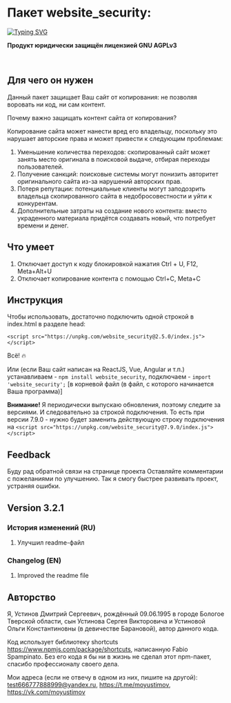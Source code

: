 # Пакет website_security: 
[![Typing SVG](https://readme-typing-svg.herokuapp.com?font=Fira+Code&pause=1000&color=000000&repeat=false&random=false&width=435&lines=%D0%BE%D0%B3%D1%80%D0%BE%D0%BC%D0%BD%D0%B0%D1%8F+%D0%BF%D0%BE%D0%BB%D1%8C%D0%B7%D0%B0+%D0%B2+%D0%BE%D0%B4%D0%BD%D0%BE%D0%B9+%D1%81%D1%82%D1%80%D0%BE%D0%BA%D0%B5)](https://git.io/typing-svg)

**Продукт юридически защищён лицензией GNU AGPLv3**

<br>

## Для чего он нужен

Данный пакет защищает Ваш сайт от копирования: не позволяя воровать ни код, ни сам контент. 

Почему важно защищать контент сайта от копирования? 

Копирование сайта может нанести вред его владельцу, поскольку это нарушает авторские права и может привести к следующим проблемам:

1. Уменьшение количества переходов: скопированный сайт может занять место оригинала в поисковой выдаче, отбирая переходы пользователей.
2. Получение санкций: поисковые системы могут понизить авторитет оригинального сайта из-за нарушений авторских прав.
3. Потеря репутации: потенциальные клиенты могут заподозрить владельца скопированного сайта в недобросовестности и уйти к конкурентам.
4. Дополнительные затраты на создание нового контента: вместо украденного материала придётся создавать новый, что потребует времени и денег.    


## Что умеет

1. Отключает доступ к коду блокировкой нажатия Ctrl + U, F12, Meta+Alt+U
2. Отключает копирование контента с помощью Ctrl+C, Meta+C 


## Инструкция

Чтобы использовать, достаточно подключить одной строкой в index.html в разделе head:

`<script src="https://unpkg.com/website_security@2.5.0/index.js"></script>`

Всё! 🔥

Или (если Ваш сайт написан на ReactJS, Vue, Angular и т.п.) 
устанавливаем - `npm install website_security`, 
подключаем - ```import 'website_security';``` [в корневой файл (в файл, с которого начинается Ваша программа)]

**Внимание!** Я периодически выпускаю обновления, поэтому следите за версиями. И следовательно за строкой подключения. 
То есть при версии 7.9.0 - нужно будет заменить действующую строку подключения на `<script src="https://unpkg.com/website_security@7.9.0/index.js"></script>`


## Feedback

Буду рад обратной связи на странице проекта 
Оставляйте комментарии с пожеланиями по улучшению. Так я смогу быстрее развивать проект, устраняя ошибки.


## Version 3.2.1

### История изменений (RU)

1. Улучшил readme-файл

### Changelog (EN)

1. Improved the readme file


## Авторство

Я, Устинов Дмитрий Сергеевич, рождённый 09.06.1995 в городе Бологое Тверской области, сын Устинова Сергея Викторовича и Устиновой Ольги Константиновны (в девичестве Барановой), автор данного кода. 

Код использует библиотеку shortcuts <https://www.npmjs.com/package/shortcuts>, написанную Fabio Spampinato. 
Без его кода я бы ни в жизнь не сделал этот npm-пакет, спасибо профессионалу своего дела.

Мои адреса (если не отвечу в одном из них, пишите на другой): 
test666777888999@yandex.ru, https://t.me/moyustimov, https://vk.com/moyustimov